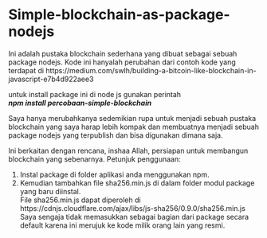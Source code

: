 # Simple-blockchain-as-package-nodejs
<p>Ini adalah pustaka blockchain sederhana yang dibuat sebagai sebuah package nodejs.
Kode ini hanyalah perubahan dari contoh kode yang terdapat di https://medium.com/swlh/building-a-bitcoin-like-blockchain-in-javascript-e7b4d922aee3</p>
<p>untuk install package ini di node js gunakan perintah <br>
  <b><i>npm install percobaan-simple-blockchain</i></b></p>
<p>
Saya hanya merubahkanya sedemikian rupa untuk menjadi sebuah pustaka blockchain yang saya harap lebih kompak dan membuatnya menjadi sebuah package nodejs yang terpublish dan bisa digunakan dimana saja.</p>
<p>
Ini berkaitan dengan rencana, inshaa Allah, persiapan untuk membangun blockchain yang sebenarnya. 
Petunjuk penggunaan:</p>
<ol>
  <li>Instal package di folder aplikasi anda menggunakan npm.</li>
<li>Kemudian tambahkan file sha256.min.js di dalam folder modul package yang baru diinstal.<br>
File sha256.min.js dapat diperoleh di https://cdnjs.cloudflare.com/ajax/libs/js-sha256/0.9.0/sha256.min.js <br>
Saya sengaja tidak memasukkan sebagai bagian dari package secara default karena ini merujuk ke kode milik orang lain yang resmi.</li>
</ol>
